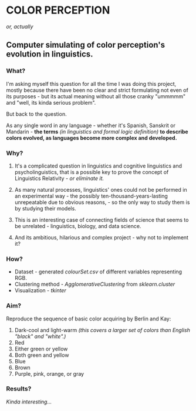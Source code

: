 COLOR PERCEPTION
=================

*or, actually*

Computer simulating of color perception's evolution in linguistics.
--------------------------------------------------------------------

### What?

I'm asking myself this question for all the time I was doing this project, mostly because there have been no 
clear and strict formulating not even of its purposes - but its actual meaning without all those cranky "ummmmm" and
"well, its kinda serious problem".

But back to the question.

As any single word in any language - whether it's Spanish, Sanskrit or Mandarin - **the terms** *(in linguistics and
formal logic definition)* **to describe colors evolved, as languages become more complex and developed.** 

### Why?

1. It's a complicated question in linguistics and cognitive linguistics and psycholinguistics, that is a possible key to
prove the concept of Linguistics Relativity - *or eliminate it.*

2. As many natural processes, linguistics' ones could not be performed in an experimental way - the possibly 
ten-thousand-years-lasting unrepeatable due to obvious reasons, - so the only way to study them is by studying their models.

3. This is an interesting case of connecting fields of science that seems to be unrelated - linguistics,
biology, and data science.

4. And its ambitious, hilarious and complex project - why not to implement it?

### How?

* Dataset - generated *colourSet.csv* of different variables representing RGB.
* Clustering method - *AgglomerativeClustering* from *sklearn.cluster*
* Visualization - *tkinter* 

### Aim?

Reproduce the sequence of basic color acquiring by Berlin and Kay:
1. Dark-cool and light-warm *(this covers a larger set of colors than English "black" and "white".)*
2. Red
3. Either green or yellow
4. Both green and yellow
5. Blue
6. Brown
7. Purple, pink, orange, or gray

### Results?

*Kinda interesting...*
